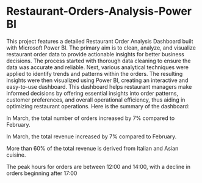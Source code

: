 # Restaurant-Orders-Analysis-Power BI
This project features a detailed Restaurant Order Analysis Dashboard built with Microsoft Power BI. The primary aim is to clean, analyze, and visualize restaurant order data to provide actionable insights for better business decisions. The process started with thorough data cleaning to ensure the data was accurate and reliable. Next, various analytical techniques were applied to identify trends and patterns within the orders. The resulting insights were then visualized using Power BI, creating an interactive and easy-to-use dashboard. This dashboard helps restaurant managers make informed decisions by offering essential insights into order patterns, customer preferences, and overall operational efficiency, thus aiding in optimizing restaurant operations. Here is the summary of the dashboard:

In March, the total number of orders increased by 7% compared to February.

In March, the total revenue increased by 7% compared to February.

More than 60% of the total revenue is derived from Italian and Asian cuisine.

The peak hours for orders are between 12:00 and 14:00, with a decline in orders beginning after 17:00
